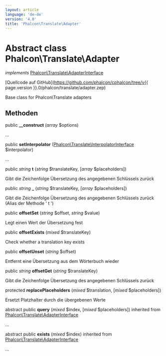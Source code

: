```yaml
---
layout: article
language: 'de-de'
version: '4.0'
title: 'Phalcon\Translate\Adapter'
---
```

# Abstract class **Phalcon\Translate\Adapter**

*implements* [Phalcon\Translate\AdapterInterface](Phalcon_Translate_AdapterInterface)

[Quellcode auf GitHub](https://github.com/phalcon/cphalcon/tree/v{{ page.version }}.0/phalcon/translate/adapter.zep)

Base class for Phalcon\Translate adapters

## Methoden

public **__construct** (*array* $options)

...

public **setInterpolator** ([Phalcon\Translate\InterpolatorInterface](Phalcon_Translate_InterpolatorInterface) $interpolator)

...

public *string* **t** (*string* $translateKey, [*array* $placeholders])

Gibt die Zeichenfolge Übersetzung des angegebenen Schlüssels zurück

public *string* **_** (*string* $translateKey, [*array* $placeholders])

Gibt die Zeichenfolge Übersetzung des angegebenen Schlüssels zurück (Alias der Methode ' t ')

public **offsetSet** (*string* $offset, *string* $value)

Legt einen Wert der Übersetzung fest

public **offsetExists** (*mixed* $translateKey)

Check whether a translation key exists

public **offsetUnset** (*string* $offset)

Entfernt eine Übersetzung aus dem Wörterbuch wieder

public *string* **offsetGet** (*string* $translateKey)

Gibt die Zeichenfolge Übersetzung des angegebenen Schlüssels zurück

protected **replacePlaceholders** (*mixed* $translation, [*mixed* $placeholders])

Ersetzt Platzhalter durch die übergebenen Werte

abstract public **query** (*mixed* $index, [*mixed* $placeholders]) inherited from [Phalcon\Translate\AdapterInterface](Phalcon_Translate_AdapterInterface)

...

abstract public **exists** (*mixed* $index) inherited from [Phalcon\Translate\AdapterInterface](Phalcon_Translate_AdapterInterface)

...